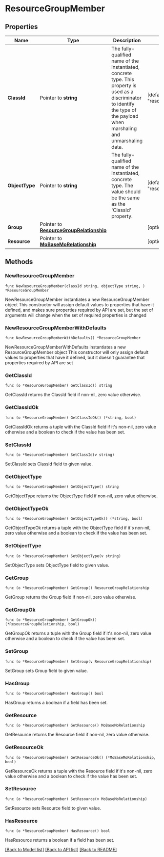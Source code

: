 # ResourceGroupMember

## Properties

Name | Type | Description | Notes
------------ | ------------- | ------------- | -------------
**ClassId** | Pointer to **string** | The fully-qualified name of the instantiated, concrete type. This property is used as a discriminator to identify the type of the payload when marshaling and unmarshaling data. | [default to "resource.GroupMember"]
**ObjectType** | Pointer to **string** | The fully-qualified name of the instantiated, concrete type. The value should be the same as the &#39;ClassId&#39; property. | [default to "resource.GroupMember"]
**Group** | Pointer to [**ResourceGroupRelationship**](resource.Group.Relationship.md) |  | [optional] 
**Resource** | Pointer to [**MoBaseMoRelationship**](mo.BaseMo.Relationship.md) |  | [optional] 

## Methods

### NewResourceGroupMember

`func NewResourceGroupMember(classId string, objectType string, ) *ResourceGroupMember`

NewResourceGroupMember instantiates a new ResourceGroupMember object
This constructor will assign default values to properties that have it defined,
and makes sure properties required by API are set, but the set of arguments
will change when the set of required properties is changed

### NewResourceGroupMemberWithDefaults

`func NewResourceGroupMemberWithDefaults() *ResourceGroupMember`

NewResourceGroupMemberWithDefaults instantiates a new ResourceGroupMember object
This constructor will only assign default values to properties that have it defined,
but it doesn't guarantee that properties required by API are set

### GetClassId

`func (o *ResourceGroupMember) GetClassId() string`

GetClassId returns the ClassId field if non-nil, zero value otherwise.

### GetClassIdOk

`func (o *ResourceGroupMember) GetClassIdOk() (*string, bool)`

GetClassIdOk returns a tuple with the ClassId field if it's non-nil, zero value otherwise
and a boolean to check if the value has been set.

### SetClassId

`func (o *ResourceGroupMember) SetClassId(v string)`

SetClassId sets ClassId field to given value.


### GetObjectType

`func (o *ResourceGroupMember) GetObjectType() string`

GetObjectType returns the ObjectType field if non-nil, zero value otherwise.

### GetObjectTypeOk

`func (o *ResourceGroupMember) GetObjectTypeOk() (*string, bool)`

GetObjectTypeOk returns a tuple with the ObjectType field if it's non-nil, zero value otherwise
and a boolean to check if the value has been set.

### SetObjectType

`func (o *ResourceGroupMember) SetObjectType(v string)`

SetObjectType sets ObjectType field to given value.


### GetGroup

`func (o *ResourceGroupMember) GetGroup() ResourceGroupRelationship`

GetGroup returns the Group field if non-nil, zero value otherwise.

### GetGroupOk

`func (o *ResourceGroupMember) GetGroupOk() (*ResourceGroupRelationship, bool)`

GetGroupOk returns a tuple with the Group field if it's non-nil, zero value otherwise
and a boolean to check if the value has been set.

### SetGroup

`func (o *ResourceGroupMember) SetGroup(v ResourceGroupRelationship)`

SetGroup sets Group field to given value.

### HasGroup

`func (o *ResourceGroupMember) HasGroup() bool`

HasGroup returns a boolean if a field has been set.

### GetResource

`func (o *ResourceGroupMember) GetResource() MoBaseMoRelationship`

GetResource returns the Resource field if non-nil, zero value otherwise.

### GetResourceOk

`func (o *ResourceGroupMember) GetResourceOk() (*MoBaseMoRelationship, bool)`

GetResourceOk returns a tuple with the Resource field if it's non-nil, zero value otherwise
and a boolean to check if the value has been set.

### SetResource

`func (o *ResourceGroupMember) SetResource(v MoBaseMoRelationship)`

SetResource sets Resource field to given value.

### HasResource

`func (o *ResourceGroupMember) HasResource() bool`

HasResource returns a boolean if a field has been set.


[[Back to Model list]](../README.md#documentation-for-models) [[Back to API list]](../README.md#documentation-for-api-endpoints) [[Back to README]](../README.md)


